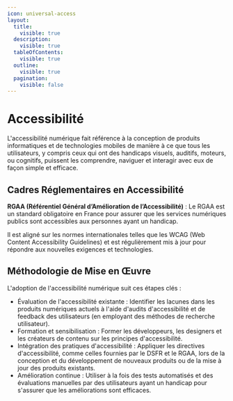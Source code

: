 ```yaml
---
icon: universal-access
layout:
  title:
    visible: true
  description:
    visible: true
  tableOfContents:
    visible: true
  outline:
    visible: true
  pagination:
    visible: false
---
```


# Accessibilité

L'accessibilité numérique fait référence à la conception de produits informatiques et de technologies mobiles de manière à ce que tous les utilisateurs, y compris ceux qui ont des handicaps visuels, auditifs, moteurs, ou cognitifs, puissent les comprendre, naviguer et interagir avec eux de façon simple et efficace.

## Cadres Réglementaires en Accessibilité

**RGAA (Référentiel Général d’Amélioration de l’Accessibilité)** : Le RGAA est un standard obligatoire en France pour assurer que les services numériques publics sont accessibles aux personnes ayant un handicap.

Il est aligné sur les normes internationales telles que les WCAG (Web Content Accessibility Guidelines) et est régulièrement mis à jour pour répondre aux nouvelles exigences et technologies.

## Méthodologie de Mise en Œuvre

L'adoption de l'accessibilité numérique suit ces étapes clés :

* Évaluation de l'accessibilité existante : Identifier les lacunes dans les produits numériques actuels à l'aide d'audits d'accessibilité et de feedback des utilisateurs (en employant des méthodes de recherche utilisateur).
* Formation et sensibilisation : Former les développeurs, les designers et les créateurs de contenu sur les principes d'accessibilité.
* Intégration des pratiques d'accessibilité : Appliquer les directives d'accessibilité, comme celles fournies par le DSFR et le RGAA, lors de la conception et du développement de nouveaux produits ou de la mise à jour des produits existants.
* Amélioration continue : Utiliser à la fois des tests automatisés et des évaluations manuelles par des utilisateurs ayant un handicap pour s'assurer que les améliorations sont efficaces.
